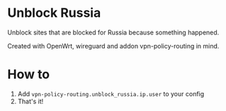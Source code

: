 # Unblock Russia

Unblock sites that are blocked for Russia because something happened.

Created with OpenWrt, wireguard and addon vpn-policy-routing in mind.

# How to

1. Add `vpn-policy-routing.unblock_russia.ip.user` to your config
1. That's it!
